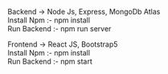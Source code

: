 Backend -> Node Js, Express, MongoDb Atlas <br/>
Install Npm :- npm install <br/>
Run Backend :- npm run server <br/>

Frontend -> React JS, Bootstrap5 <br/>
Install Npm :- npm install <br/>
Run Backend :- npm start <br/>